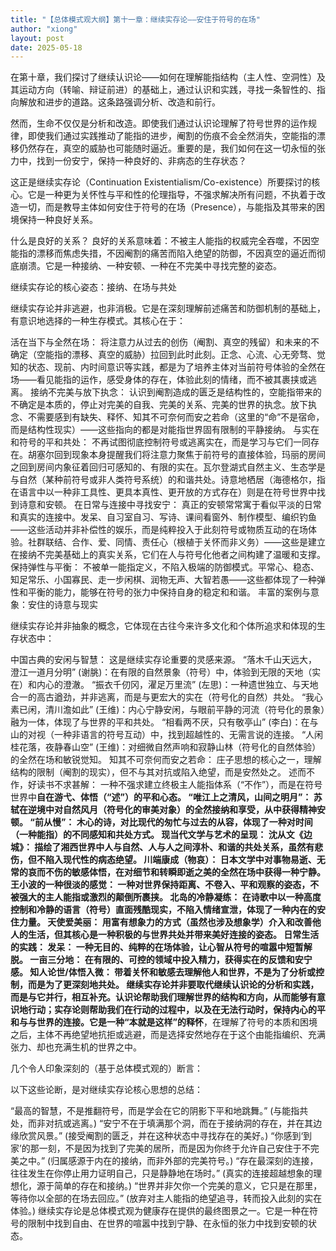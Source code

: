 ```yaml
---
title: "【总体模式观大纲】第十一章：继续实存论——安住于符号的在场"
author: "xiong"
layout: post
date: 2025-05-18
---
```


在第十章，我们探讨了继续认识论——如何在理解能指结构（主人性、空洞性）及其运动方向（转喻、辩证前进）的基础上，通过认识和实践，寻找一条智性的、指向解放和进步的道路。这条路强调分析、改造和前行。

然而，生命不仅仅是分析和改造。即使我们通过认识论理解了符号世界的运作规律，即使我们通过实践推动了能指的进步，阉割的伤痕不会全然消失，空能指的漂移仍然存在，真空的威胁也可能随时逼近。重要的是，我们如何在这一切永恒的张力中，找到一份安宁，保持一种良好的、非病态的生存状态？

这正是继续实存论（Continuation Existentialism/Co-existence）所要探讨的核心。它是一种更为关怀性与平和性的伦理指导，不强求解决所有问题，不执着于改造一切，而是教导主体如何安住于符号的在场（Presence），与能指及其带来的困境保持一种良好关系。

什么是良好的关系？ 良好的关系意味着：不被主人能指的权威完全吞噬，不因空能指的漂移而焦虑失措，不因阉割的痛苦而陷入绝望的防御，不因真空的逼近而彻底崩溃。它是一种接纳、一种安顿、一种在不完美中寻找完整的姿态。

继续实存论的核心姿态：接纳、在场与共处

继续实存论并非逃避，也非消极。它是在深刻理解前述痛苦和防御机制的基础上，有意识地选择的一种生存模式。其核心在于：

活在当下与全然在场： 将注意力从过去的创伤（阉割、真空的残留）和未来的不确定（空能指的漂移、真空的威胁）拉回到此时此刻。正念、心流、心无旁骛、觉知的状态、现前、内时间意识等实践，都是为了培养主体对当前符号体验的全然在场——看见能指的运作，感受身体的存在，体验此刻的情绪，而不被其裹挟或逃离。
接纳不完美与放下执念： 认识到阉割造成的匮乏是结构性的，空能指带来的不确定是本质的，停止对完美的自我、完美的关系、完美的世界的执念。放下执念、不需要感到有缺失、释怀、知其不可奈何而安之若命（这里的“命”不是宿命，而是结构性现实）——这些指向的都是对能指世界固有限制的平静接纳。
与实在和符号的平和共处： 不再试图彻底控制符号或逃离实在，而是学习与它们一同存在。胡塞尔回到现象本身提醒我们将注意力聚焦于前符号的直接体验，玛丽的房间之回到房间内象征着回归可感知的、有限的实在。瓦尔登湖式自然主义、生态学是与自然（某种前符号或非人类符号系统）的和谐共处。诗意地栖居（海德格尔，指在语言中以一种非工具性、更具本真性、更开放的方式存在）则是在符号世界中找到诗意和安顿。
在日常与连接中寻找安宁： 真正的安顿常常寓于看似平淡的日常和真实的连接中。发呆、自习室自习、写诗、课间看窗外、制作模型、编织钓鱼——这些活动并非补偿性的娱乐，而是纯粹投入于此刻符号或物质互动的在场体验。社群联结、合作、爱、同情、责任心（根植于关怀而非义务）——这些是建立在接纳不完美基础上的真实关系，它们在人与符号化他者之间构建了温暖和支撑。
保持弹性与平衡： 不被单一能指定义，不陷入极端的防御模式。平常心、稳态、知足常乐、小国寡民、走一步闲棋、润物无声、大智若愚——这些都体现了一种弹性和平衡的能力，能够在符号的张力中保持自身的稳定和和谐。
丰富的案例与意象：安住的诗意与现实

继续实存论并非抽象的概念，它体现在古往今来许多文化和个体所追求和体现的生存状态中：

中国古典的安闲与智慧： 这是继续实存论重要的灵感来源。
“落木千山天远大，澄江一道月分明” (谢朓)：在有限的自然景象（符号）中，体验到无限的天地（实在）和内心的澄澈。
“振衣千仞冈，濯足万里流” (左思)：一种遗世独立、与天地合一的高古遒劲，并非逃离，而是与更宏大的实在（符号化的自然）共处。
“我心素已闲，清川澹如此” (王维)：内心宁静安闲，与眼前平静的河流（符号化的景象）融为一体，体现了与世界的平和共处。
“相看两不厌，只有敬亭山” (李白)：在与山的对视（一种非语言的符号互动）中，找到超越性的、无需言说的连接。
“人闲桂花落，夜静春山空” (王维)：对细微自然声响和寂静山林（符号化的自然体验）的全然在场和敏锐觉知。
知其不可奈何而安之若命： 庄子思想的核心之一，理解结构的限制（阉割的现实），但不与其对抗或陷入绝望，而是安然处之。
述而不作，好读书不求甚解： 一种不强求建立终极主人能指体系（“不作”），而是在符号世界中**自在游弋、体悟（“述”）**的平和心态。
“唯江上之清风，山间之明月”： 苏轼在逆境中对自然风月（符号化的审美对象）的全然接纳和享受，从中获得精神安顿。
“前从慢”： 木心的诗，对比现代的匆忙与过去的从容，体现了一种对时间（一种能指）的不同感知和共处方式。
现当代文学与艺术的呈现：
沈从文《边城》： 描绘了湘西世界中人与自然、人与人之间淳朴、和谐的共处关系，虽然有悲伤，但不陷入现代性的病态绝望。
川端康成（物哀）： 日本文学中对事物易逝、无常的哀而不伤的敏感体悟，在对细节和转瞬即逝之美的全然在场中获得一种宁静。
王小波的一种很淡的感觉： 一种对世界保持距离、不卷入、平和观察的姿态，不被强大的主人能指或激烈的颠倒所裹挟。
北岛的冷静凝练： 在诗歌中以一种高度控制和冷静的语言（符号）直面残酷现实，不陷入情绪宣泄，体现了一种内在的安住力量。
天使爱美丽： 用富有想象力的方式（虽然也涉及想象学）介入和改善他人的生活，但其核心是一种积极的与世界共处并带来美好连接的姿态。
日常生活的实践：
发呆： 一种无目的、纯粹的在场体验，让心智从符号的喧嚣中短暂解脱。
一亩三分地： 在有限的、可控的领域中投入精力，获得实在的反馈和安宁感。
知人论世/体悟入微： 带着关怀和敏感去理解他人和世界，不是为了分析或控制，而是为了更深刻地共处。
继续实存论并非要取代继续认识论的分析和实践，而是与它并行，相互补充。认识论帮助我们理解世界的结构和方向，从而能够有意识地行动；实存论则帮助我们在行动的过程中，以及在无法行动时，保持内心的平和与与世界的连接。它是一种**“本就是这样”的释怀**，在理解了符号的本质和困境之后，主体不再绝望地抗拒或逃避，而是选择安然地存在于这个由能指编织、充满张力、却也充满生机的世界之中。

几个令人印象深刻的（基于总体模式观的）断言：

以下这些论断，是对继续实存论核心思想的总结：

“最高的智慧，不是推翻符号，而是学会在它的阴影下平和地跳舞。” (与能指共处，而非对抗或逃离。)
“安宁不在于填满那个洞，而在于接纳洞的存在，并在其边缘欣赏风景。” (接受阉割的匮乏，并在这种状态中寻找存在的美好。)
“你感到‘到家’的那一刻，不是因为找到了完美的居所，而是因为你终于允许自己安住于不完美之中。” (归属感源于内在的接纳，而非外部的完美符号。)
“存在最深刻的连接，往往发生在你停止用力证明自己，只是静静地在场时。” (真实的连接超越想象的理想化，源于简单的存在和接纳。)
“世界并非欠你一个完美的意义，它只是在那里，等待你以全部的在场去回应。” (放弃对主人能指的绝望追寻，转而投入此刻的实在体验。)
继续实存论是总体模式观为健康存在提供的最终图景之一。它是一种在符号的限制中找到自由、在世界的喧嚣中找到宁静、在永恒的张力中找到安顿的状态。